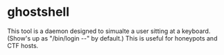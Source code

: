 # ghostshell

This tool is a daemon designed to simualte a user sitting at a keyboard. (Show's up as "/bin/login --" by default.) This is useful for honeypots and CTF hosts.
